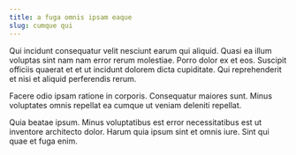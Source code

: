 ```yaml
---
title: a fuga omnis ipsam eaque
slug: cumque qui
---
```


Qui incidunt consequatur velit nesciunt earum qui aliquid. Quasi ea illum voluptas sint nam nam error rerum molestiae. Porro dolor ex et eos. Suscipit officiis quaerat et et ut incidunt dolorem dicta cupiditate. Qui reprehenderit et nisi et aliquid perferendis rerum.

Facere odio ipsam ratione in corporis. Consequatur maiores sunt. Minus voluptates omnis repellat ea cumque ut veniam deleniti repellat.

Quia beatae ipsum. Minus voluptatibus est error necessitatibus est ut inventore architecto dolor. Harum quia ipsum sint et omnis iure. Sint qui quae et fuga enim.
